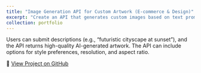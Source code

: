 ```yaml
---
title: "Image Generation API for Custom Artwork (E-commerce & Design)"
excerpt: "Create an API that generates custom images based on text prompts using diffusion models or DALL·E."
collection: portfolio
---
```


Users can submit descriptions (e.g., “futuristic cityscape at sunset”), and the API returns high-quality AI-generated artwork. The API can include options for style preferences, resolution, and aspect ratio.  

🔗 [View Project on GitHub](https://github.com/cesarjaidar/portfolio/blob/master/files/Generating%20Images%20with%20Stability%20AI.py)
